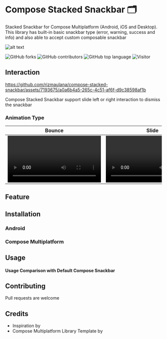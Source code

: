 # Compose Stacked Snackbar 🗂️
Stacked Snackbar for Compose Multiplatform (Android, iOS and Desktop). This library has built-in basic snackbar type (error, warning, success and info) and also able to accept custom composable snackbar 

![alt text](https://raw.githubusercontent.com/rizmaulana/stacked-snackbar/main/readme_images/cover.png)

![GitHub forks](https://img.shields.io/github/forks/rizmaulana/compose-stacked-snackbar.svg)
![GitHub contributors](https://img.shields.io/github/contributors/rizmaulana/compose-stacked-snackbar.svg)
![GitHub top language](https://img.shields.io/github/languages/top/rizmaulana/compose-stacked-snackbar.svg)
![Visitor](https://visitor-badge.laobi.icu/badge?page_id=rizmaulana.compose-stacked-snackbar)

## Interaction


https://github.com/rizmaulana/compose-stacked-snackbar/assets/7193675/a0a6b4a5-265c-4c51-af6f-d9c38598af1b


Compose Stacked Snackbar support slide left or right interaction to dismiss the snackbar





### Animation Type
| Bounce | Slide |
| ---- | ---- |
| <video src="https://github.com/rizmaulana/compose-stacked-snackbar/assets/7193675/3a46923c-f419-49df-8d0d-a1d1cbb35636"/> | <video src="https://github.com/rizmaulana/compose-stacked-snackbar/assets/7193675/2d9e836e-022f-403a-8821-0c55c28a0d16"/> |
## Feature
## Installation
### Android
### Compose Multiplatform

## Usage

#### Usage Comparison with Default Compose Snackbar

## Contributing
Pull requests are welcome

## Credits
- Inspiration by 
- Compose Multiplatform Library Template by 
